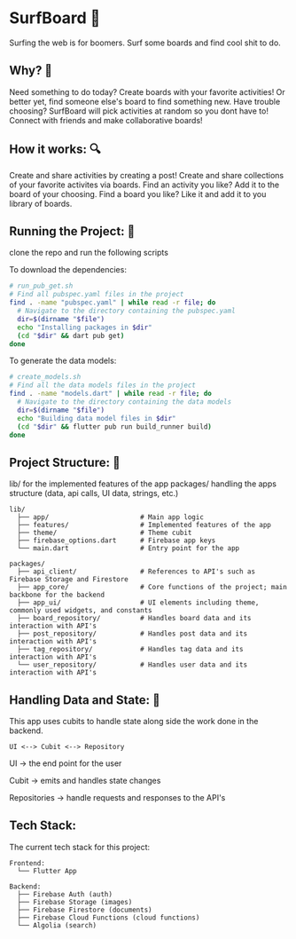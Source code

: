 # SurfBoard 🌊

Surfing the web is for boomers. Surf some boards and find cool shit to do.

## Why? 🤔

Need something to do today? Create boards with your favorite activities! Or better yet, find someone else's board to find something new.
Have trouble choosing? SurfBoard will pick activities at random so you dont have to!
Connect with friends and make collaborative boards!

## How it works: 🔍

Create and share activities by creating a post!
Create and share collections of your favorite activites via boards.
Find an activity you like? Add it to the board of your choosing.
Find a board you like? Like it and add it to you library of boards.


## Running the Project: 📲

clone the repo and run the following scripts

To download the dependencies:
```bash
# run_pub_get.sh
# Find all pubspec.yaml files in the project
find . -name "pubspec.yaml" | while read -r file; do
  # Navigate to the directory containing the pubspec.yaml
  dir=$(dirname "$file")
  echo "Installing packages in $dir"
  (cd "$dir" && dart pub get)
done
```

To generate the data models:
```bash
# create_models.sh
# Find all the data models files in the project
find . -name "models.dart" | while read -r file; do
  # Navigate to the directory containing the data models
  dir=$(dirname "$file")
  echo "Building data model files in $dir"
  (cd "$dir" && flutter pub run build_runner build)
done
```

## Project Structure: 📁

lib/ for the implemented features of the app
packages/ handling the apps structure (data, api calls, UI data, strings, etc.)

```
lib/
  ├── app/                       # Main app logic
  ├── features/                  # Implemented features of the app
  ├── theme/                     # Theme cubit
  ├── firebase_options.dart      # Firebase app keys
  └── main.dart                  # Entry point for the app

packages/
  ├── api_client/                # References to API's such as Firebase Storage and Firestore
  ├── app_core/                  # Core functions of the project; main backbone for the backend
  ├── app_ui/                    # UI elements including theme, commonly used widgets, and constants
  ├── board_repository/          # Handles board data and its interaction with API's
  ├── post_repository/           # Handles post data and its interaction with API's
  ├── tag_repository/            # Handles tag data and its interaction with API's
  └── user_repository/           # Handles user data and its interaction with API's

```

## Handling Data and State: 💾

This app uses cubits to handle state along side the work done in the backend.

`UI <--> Cubit <--> Repository`

UI -> the end point for the user

Cubit -> emits and handles state changes

Repositories -> handle requests and responses to the API's

## Tech Stack:

The current tech stack for this project:

```
Frontend:
  └── Flutter App

Backend:
  ├── Firebase Auth (auth)
  ├── Firebase Storage (images)
  ├── Firebase Firestore (documents)
  ├── Firebase Cloud Functions (cloud functions)
  └── Algolia (search)
```